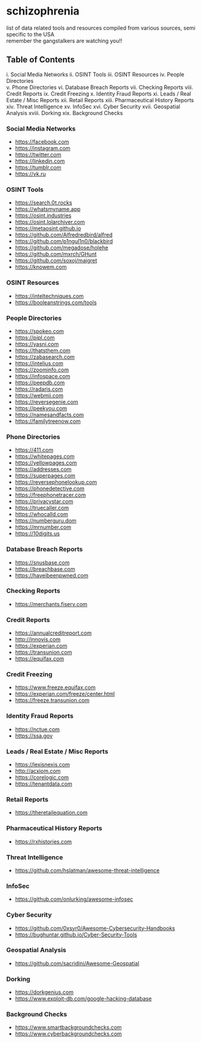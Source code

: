 # schizophrenia
list of data related tools and resources compiled from various sources, semi specific to the USA  
remember the gangstalkers are watching you!!  

## Table of Contents

i.     Social Media Networks
ii.    OSINT Tools
iii.   OSINT Resources
iv.    People Directories  
v.     Phone Directories
vi.    Database Breach Reports
vii.   Checking Reports
viii.  Credit Reports
ix.    Credit Freezing
x.     Identity Fraud Reports
xi.    Leads / Real Estate / Misc Reports
xii.   Retail Reports
xiii.  Pharmaceutical History Reports
xiv.   Threat Intelligence 
xv.    InfoSec
xvi.   Cyber Security
xvii.  Geospatial Analysis
xviii. Dorking
xix.   Background Checks

### Social Media Networks  

- https://facebook.com
- https://instagram.com
- https://twitter.com
- https://linkedin.com
- https://tumblr.com
- https://vk.ru

### OSINT Tools  
  
- https://search.0t.rocks
- https://whatsmyname.app
- https://osint.industries
- https://osint.lolarchiver.com
- https://metaosint.github.io
- https://github.com/Alfredredbird/alfred
- https://github.com/p1ngul1n0/blackbird
- https://github.com/megadose/holehe
- https://github.com/mxrch/GHunt
- https://github.com/soxoj/maigret
- https://knowem.com

### OSINT Resources

- https://inteltechniques.com
- https://booleanstrings.com/tools
 
### People Directories  

- https://spokeo.com
- https://pipl.com
- https://yasni.com
- https://thatsthem.com
- https://zabasearch.com
- https://intelius.com
- https://zoominfo.com
- https://infospace.com
- https://peepdb.com
- https://radaris.com
- https://webmii.com
- https://reversegenie.com
- https://peekyou.com
- https://namesandfacts.com
- https://familytreenow.com

### Phone Directories  

- https://411.com
- https://whitepages.com
- https://yellowpages.com
- https://addresses.com
- https://superpages.com
- https://reversephonelookup.com
- https://phonedetective.com
- https://freephonetracer.com
- https://privacystar.com
- https://truecaller.com
- https://whocalld.com
- https://numberguru.dom
- https://mrnumber.com
- https://10digits.us

### Database Breach Reports

- https://snusbase.com
- https://breachbase.com
- https://haveibeenpwned.com

### Checking Reports

- https://merchants.fiserv.com

### Credit Reports  

- https://annualcreditreport.com
- http://innovis.com
- https://experian.com
- https://transunion.com
- https://equifax.com

### Credit Freezing

- https://www.freeze.equifax.com
- https://experian.com/freeze/center.html
- https://freeze.transunion.com

### Identity Fraud Reports

- https://nctue.com
- https://ssa.gov

### Leads / Real Estate / Misc Reports  

- https://lexisnexis.com
- http://acxiom.com
- https://corelogic.com
- https://tenantdata.com

### Retail Reports

- https://theretailequation.com

### Pharmaceutical History Reports

- https://rxhistories.com

### Threat Intelligence 

- https://github.com/hslatman/awesome-threat-intelligence

### InfoSec

- https://github.com/onlurking/awesome-infosec

### Cyber Security

- https://github.com/0xsyr0/Awesome-Cybersecurity-Handbooks
- https://bughuntar.github.io/Cyber-Security-Tools

### Geospatial Analysis

- https://github.com/sacridini/Awesome-Geospatial

### Dorking

- https://dorkgenius.com
- https://www.exploit-db.com/google-hacking-database

### Background Checks

- https://www.smartbackgroundchecks.com
- https://www.cyberbackgroundchecks.com
